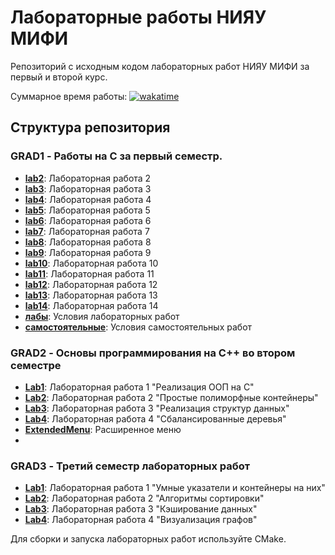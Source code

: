 # Лабораторные работы НИЯУ МИФИ

Репозиторий с исходным кодом лабораторных работ НИЯУ МИФИ за первый и второй курс.

Суммарное время работы: [![wakatime](https://wakatime.com/badge/user/9d3bafbb-e12d-4d43-97e9-8f5ac109f572/project/c9e393b0-8c7b-4733-b8d1-cfe2d3e49c86.svg)](https://wakatime.com/badge/user/9d3bafbb-e12d-4d43-97e9-8f5ac109f572/project/c9e393b0-8c7b-4733-b8d1-cfe2d3e49c86)

## Структура репозитория

### GRAD1 - Работы на C за первый семестр.

- **[lab2](https://github.com/ResQkiT/MEPHI_CODEBASE/tree/main/GRAD1/lab2)**: Лабораторная работа 2
- **[lab3](https://github.com/ResQkiT/MEPHI_CODEBASE/tree/main/GRAD1/lab3)**: Лабораторная работа 3
- **[lab4](https://github.com/ResQkiT/MEPHI_CODEBASE/tree/main/GRAD1/lab4)**: Лабораторная работа 4
- **[lab5](https://github.com/ResQkiT/MEPHI_CODEBASE/tree/main/GRAD1/lab5)**: Лабораторная работа 5
- **[lab6](https://github.com/ResQkiT/MEPHI_CODEBASE/tree/main/GRAD1/lab6)**: Лабораторная работа 6
- **[lab7](https://github.com/ResQkiT/MEPHI_CODEBASE/tree/main/GRAD1/lab7)**: Лабораторная работа 7
- **[lab8](https://github.com/ResQkiT/MEPHI_CODEBASE/tree/main/GRAD1/lab8)**: Лабораторная работа 8
- **[lab9](https://github.com/ResQkiT/MEPHI_CODEBASE/tree/main/GRAD1/lab9)**: Лабораторная работа 9
- **[lab10](https://github.com/ResQkiT/MEPHI_CODEBASE/tree/main/GRAD1/lab10)**: Лабораторная работа 10
- **[lab11](https://github.com/ResQkiT/MEPHI_CODEBASE/tree/main/GRAD1/lab11)**: Лабораторная работа 11
- **[lab12](https://github.com/ResQkiT/MEPHI_CODEBASE/tree/main/GRAD1/lab12)**: Лабораторная работа 12
- **[lab13](https://github.com/ResQkiT/MEPHI_CODEBASE/tree/main/GRAD1/lab13)**: Лабораторная работа 13
- **[lab14](https://github.com/ResQkiT/MEPHI_CODEBASE/tree/main/GRAD1/lab14)**: Лабораторная работа 14
- **[лабы](https://github.com/ResQkiT/MEPHI_CODEBASE/tree/main/GRAD1/лабы)**: Условия лабораторных работ
- **[самостоятельные](https://github.com/ResQkiT/MEPHI_CODEBASE/tree/main/GRAD1/самостоятельные)**: Условия самостоятельных работ

### GRAD2 - Основы программирования на C++ во втором семестре

- **[Lab1](https://github.com/ResQkiT/MEPHI_CODEBASE/tree/main/GRAD2/Lab1)**: Лабораторная работа 1 "Реализация ООП на C"
- **[Lab2](https://github.com/ResQkiT/MEPHI_CODEBASE/tree/main/GRAD2/Lab2)**: Лабораторная работа 2 "Простые полиморфные контейнеры"
- **[Lab3](https://github.com/ResQkiT/MEPHI_CODEBASE/tree/main/GRAD2/Lab3)**: Лабораторная работа 3 "Реализация структур данных"
- **[Lab4](https://github.com/ResQkiT/MEPHI_CODEBASE/tree/main/GRAD2/Lab4)**: Лабораторная работа 4 "Сбалансированные деревья"
- **[ExtendedMenu](https://github.com/ResQkiT/MEPHI_CODEBASE/tree/main/GRAD2/ExtendedMenu)**: Расширенное меню
- 
### GRAD3 - Третий семестр лабораторных работ

- **[Lab1](https://github.com/ResQkiT/MEPHI_CODEBASE/tree/main/GRAD3/Lab1)**: Лабораторная работа 1 "Умные указатели и контейнеры на них" 
- **[Lab2](https://github.com/ResQkiT/MEPHI_CODEBASE/tree/main/GRAD3/Lab2)**: Лабораторная работа 2 "Алгоритмы сортировки"
- **[Lab3](https://github.com/ResQkiT/MEPHI_CODEBASE/tree/main/GRAD3/Lab3)**: Лабораторная работа 3 "Кэширование данных"
- **[Lab4](https://github.com/ResQkiT/MEPHI_CODEBASE/tree/main/GRAD3/Lab4)**: Лабораторная работа 4 "Визуализация графов"

Для сборки и запуска лабораторных работ используйте CMake.
